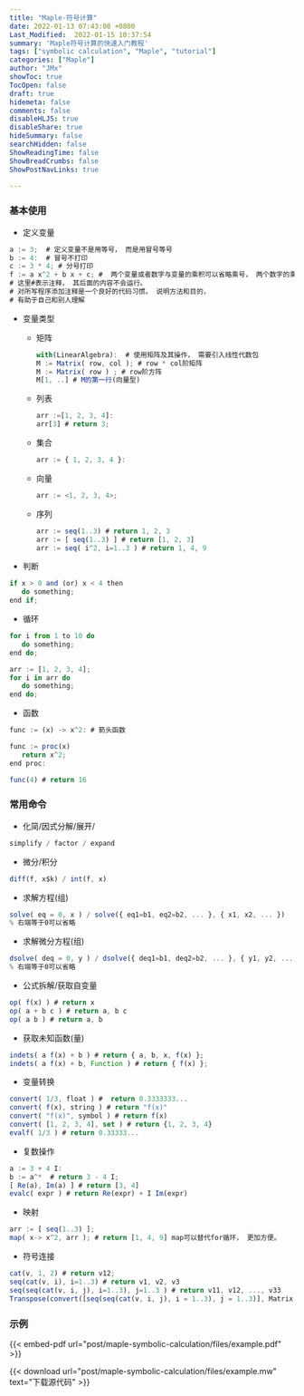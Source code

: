 ```yaml
---
title: "Maple-符号计算"
date: 2022-01-13 07:43:08 +0800
Last_Modified:  2022-01-15 10:37:54
summary: 'Maple符号计算的快速入门教程'
tags: ["symbolic calculation", "Maple", "tutorial"]
categories: ["Maple"]
author: "JMx"
showToc: true
TocOpen: false
draft: true
hidemeta: false
comments: false
disableHLJS: true 
disableShare: true
hideSummary: false
searchHidden: false
ShowReadingTime: false
ShowBreadCrumbs: false
ShowPostNavLinks: true

---
```


### 基本使用
- 定义变量
```javascript
a := 3;  # 定义变量不是用等号， 而是用冒号等号
b := 4:  # 冒号不打印
c := 3 * 4; # 分号打印
f := a x^2 + b x + c; #  两个变量或者数字与变量的乘积可以省略乘号， 两个数字的乘积不能省略
# 这里#表示注释， 其后面的内容不会运行。 
# 对所写程序添加注释是一个良好的代码习惯。 说明方法和目的， 
# 有助于自己和别人理解
```

- 变量类型
  - 矩阵
	```javascript
	with(LinearAlgebra):  # 使用矩阵及其操作， 需要引入线性代数包
	M := Matrix( row, col ); # row * col阶矩阵
	M := Matrix( row ) ; # row阶方阵
	M[1, ..] # M的第一行(向量型)
	```
  - 列表
	```javascript
	arr :=[1, 2, 3, 4]:
	arr[3] # return 3;
	```
  - 集合
  	```javascript
	arr := { 1, 2, 3, 4 }:
  	```

  - 向量
    ```javascript
    arr := <1, 2, 3, 4>;
    ```

  - 序列
	```javascript
    arr := seq(1..3) # return 1, 2, 3
    arr := [ seq(1..3) ] # return [1, 2, 3]
    arr := seq( i^2, i=1..3 ) # return 1, 4, 9
    ```


- 判断
```javascript
if x > 0 and (or) x < 4 then
   do something;
end if;
```

- 循环
```javascript
for i from 1 to 10 do
   do something;
end do;

arr := [1, 2, 3, 4];
for i in arr do
   do something;
end do;
```

- 函数
```javascript
func := (x) -> x^2: # 箭头函数

func := proc(x)
   return x^2;
end proc:

func(4) # return 16
```


### 常用命令

- 化简/因式分解/展开/
```javascript
simplify / factor / expand
```

- 微分/积分 
```javascript
diff(f, x$k) / int(f, x)
```

- 求解方程(组)
```javascript
solve( eq = 0, x ) / solve({ eq1=b1, eq2=b2, ... }, { x1, x2, ... })
% 右端等于0可以省略
```

- 求解微分方程(组)
```javascript
dsolve( deq = 0, y ) / dsolve({ deq1=b1, deq2=b2, ... }, { y1, y2, ... })
% 右端等于0可以省略
```

- 公式拆解/获取自变量
```javascript
op( f(x) ) # return x
op( a + b c ) # return a, b c
op( a b ) # return a, b
```

- 获取未知函数(量)
```javascript
indets( a f(x) + b ) # return { a, b, x, f(x) };
indets( a f(x) + b, Function ) # return { f(x) };
```

- 变量转换
```javascript
convert( 1/3, float ) #  return 0.3333333...
convert( f(x), string ) # return "f(x)"
convert( "f(x)", symbol ) # return f(x)
convert( [1, 2, 3, 4], set ) # return {1, 2, 3, 4}
evalf( 1/3 ) # return 0.33333...
```

- 复数操作
```javascript
a := 3 + 4 I:
b := a^*  # return 3 - 4 I;
[ Re(a), Im(a) ] # return [3, 4]
evalc( expr ) # return Re(expr) + I Im(expr)
```

- 映射
```javascript
arr := [ seq(1..3) ];
map( x-> x^2, arr ); # return [1, 4, 9] map可以替代for循环， 更加方便。
```

- 符号连接
```javascript
cat(v, 1, 2) # return v12;
seq(cat(v, i), i=1..3) # return v1, v2, v3
seq(seq(cat(v, i, j), i=1..3), j=1..3 ) # return v11, v12, ..., v33
Transpose(convert([seq(seq(cat(v, i, j), i = 1..3), j = 1..3)], Matrix, 3)) # return (vij)_{3*3}
```




### 示例

{{< embed-pdf url="post/maple-symbolic-calculation/files/example.pdf" >}}

{{< download url="post/maple-symbolic-calculation/files/example.mw" text="下载源代码" >}}


